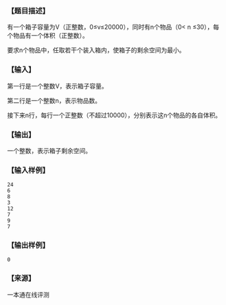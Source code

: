 ### 【题目描述】

有一个箱子容量为V（正整数，0≤v≤20000），同时有n个物品（0< n ≤30），每个物品有一个体积（正整数）。

要求n个物品中，任取若干个装入箱内，使箱子的剩余空间为最小。

### 【输入】

第一行是一个整数V，表示箱子容量。

第二行是一个整数n，表示物品数。

接下来n行，每行一个正整数（不超过10000），分别表示这n个物品的各自体积。

### 【输出】

一个整数，表示箱子剩余空间。

### 【输入样例】

```
24
6
8
3
12
7
9
7

```

### 【输出样例】

```
0
```


 ### 【来源】

 一本通在线评测 